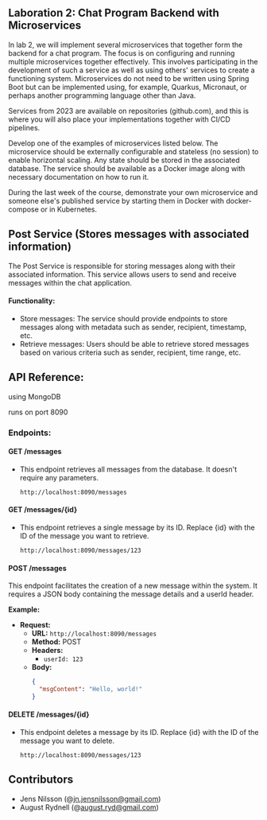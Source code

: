 ## Laboration 2: Chat Program Backend with Microservices

In lab 2, we will implement several microservices that together form the backend for a chat program. The focus is on configuring and running multiple microservices together effectively. This involves participating in the development of such a service as well as using others' services to create a functioning system. Microservices do not need to be written using Spring Boot but can be implemented using, for example, Quarkus, Micronaut, or perhaps another programming language other than Java.

Services from 2023 are available on repositories (github.com), and this is where you will also place your implementations together with CI/CD pipelines.

Develop one of the examples of microservices listed below. The microservice should be externally configurable and stateless (no session) to enable horizontal scaling. Any state should be stored in the associated database. The service should be available as a Docker image along with necessary documentation on how to run it.

During the last week of the course, demonstrate your own microservice and someone else's published service by starting them in Docker with docker-compose or in Kubernetes.

## Post Service (Stores messages with associated information)

The Post Service is responsible for storing messages along with their associated information. This service allows users to send and receive messages within the chat application.

#### Functionality:
- Store messages: The service should provide endpoints to store messages along with metadata such as sender, recipient, timestamp, etc.
- Retrieve messages: Users should be able to retrieve stored messages based on various criteria such as sender, recipient, time range, etc.

## API Reference:

using MongoDB

runs on port 8090

### Endpoints:
#### GET /messages
- This endpoint retrieves all messages from the database. It doesn't require any parameters.

    ```
    http://localhost:8090/messages
    ```
#### GET /messages/{id}
- This endpoint retrieves a single message by its ID. Replace {id} with the ID of the message you want to retrieve.  

    ```
    http://localhost:8090/messages/123
    ```
    
#### POST /messages

This endpoint facilitates the creation of a new message within the system. It requires a JSON body containing the message details and a userId header.

**Example:**
- **Request:**
  - **URL:** `http://localhost:8090/messages`
  - **Method:** POST
  - **Headers:**
    - `userId: 123`
  - **Body:**
    ```json
    {
      "msgContent": "Hello, world!"
    }
    ```
    
#### DELETE /messages/{id}
- This endpoint deletes a message by its ID. Replace {id} with the ID of the message you want to delete.

    ```
    http://localhost:8090/messages/123
    ```

## Contributors
- Jens Nilsson (@jn.jensnilsson@gmail.com)
- August Rydnell (@august.ryd@gmail.com)


    
